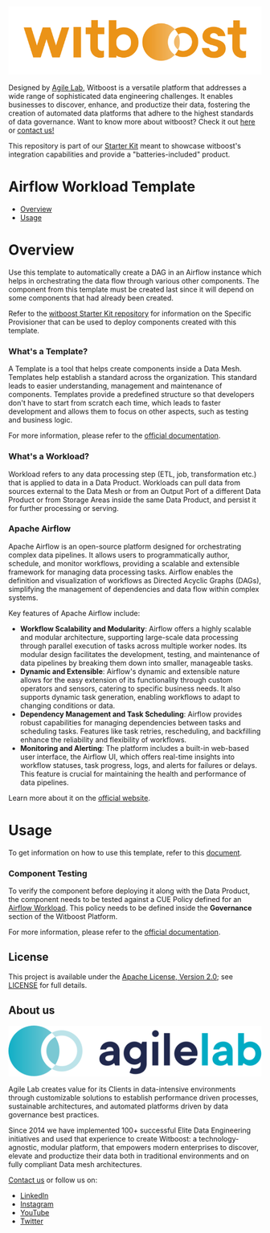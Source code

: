 <p align="center">
    <a href="https://www.agilelab.it/witboost">
        <img src="docs/img/witboost_logo.svg" alt="witboost" width=600>
    </a>
</p>

Designed by [Agile Lab](https://www.agilelab.it/), Witboost is a versatile platform that addresses a wide range of sophisticated data engineering challenges. It enables businesses to discover, enhance, and productize their data, fostering the creation of automated data platforms that adhere to the highest standards of data governance. Want to know more about witboost? Check it out [here](https://witboost.com/platform) or [contact us!](https://witboost.com/contact-us)

This repository is part of our [Starter Kit](https://github.com/agile-lab-dev/witboost-starter-kit) meant to showcase witboost's integration capabilities and provide a "batteries-included" product.


# Airflow Workload Template

- [Overview](#overview)
- [Usage](#usage)

# Overview

Use this template to automatically create a DAG in an Airflow instance which helps in orchestrating the data flow through various other components. The component from this template must be created last since it will depend on some components that had already been created.

Refer to the [witboost Starter Kit repository](https://github.com/agile-lab-dev/witboost-starter-kit) for information on the Specific Provisioner that can be used to deploy components created with this template.


### What's a Template?

A Template is a tool that helps create components inside a Data Mesh. Templates help establish a standard across the organization. This standard leads to easier understanding, management and maintenance of components. Templates provide a predefined structure so that developers don't have to start from scratch each time, which leads to faster development and allows them to focus on other aspects, such as testing and business logic.

For more information, please refer to the [official documentation](https://docs.witboost.agilelab.it/docs/p1_user/p6_advanced/p6_1_templates/#getting-started).


### What's a Workload?

Workload refers to any data processing step (ETL, job, transformation etc.) that is applied to data in a Data Product. Workloads can pull data from sources external to the Data Mesh or from an Output Port of a different Data Product or from Storage Areas inside the same Data Product, and persist it for further processing or serving.


### Apache Airflow

Apache Airflow is an open-source platform designed for orchestrating complex data pipelines. It allows users to programmatically author, schedule, and monitor workflows, providing a scalable and extensible framework for managing data processing tasks. Airflow enables the definition and visualization of workflows as Directed Acyclic Graphs (DAGs), simplifying the management of dependencies and data flow within complex systems.

Key features of Apache Airflow include:

- **Workflow Scalability and Modularity**: Airflow offers a highly scalable and modular architecture, supporting large-scale data processing through parallel execution of tasks across multiple worker nodes. Its modular design facilitates the development, testing, and maintenance of data pipelines by breaking them down into smaller, manageable tasks.
- **Dynamic and Extensible**: Airflow's dynamic and extensible nature allows for the easy extension of its functionality through custom operators and sensors, catering to specific business needs. It also supports dynamic task generation, enabling workflows to adapt to changing conditions or data.
- **Dependency Management and Task Scheduling**: Airflow provides robust capabilities for managing dependencies between tasks and scheduling tasks. Features like task retries, rescheduling, and backfilling enhance the reliability and flexibility of workflows.
- **Monitoring and Alerting**: The platform includes a built-in web-based user interface, the Airflow UI, which offers real-time insights into workflow statuses, task progress, logs, and alerts for failures or delays. This feature is crucial for maintaining the health and performance of data pipelines.

Learn more about it on the [official website](https://airflow.apache.org/docs/apache-airflow/stable/index.html).

# Usage

To get information on how to use this template, refer to this [document](./docs/index.md).

### Component Testing

To verify the component before deploying it along with the Data Product, the component needs to be tested against a CUE Policy defined for an [Airflow Workload](./policies/airflow.cue). This policy needs to be defined inside the **Governance** section of the Witboost Platform.

For more information, please refer to the [official documentation](https://docs.witboost.agilelab.it/docs/p1_user/p5_managing_policies/p5_1_overview).


## License

This project is available under the [Apache License, Version 2.0](https://opensource.org/licenses/Apache-2.0); see [LICENSE](LICENSE) for full details.

## About us

<p align="center">
    <a href="https://www.agilelab.it">
        <img src="docs/img/agilelab_logo.svg" alt="Agile Lab" width=600>
    </a>
</p>

Agile Lab creates value for its Clients in data-intensive environments through customizable solutions to establish performance driven processes, sustainable architectures, and automated platforms driven by data governance best practices.

Since 2014 we have implemented 100+ successful Elite Data Engineering initiatives and used that experience to create Witboost: a technology-agnostic, modular platform, that empowers modern enterprises to discover, elevate and productize their data both in traditional environments and on fully compliant Data mesh architectures.

[Contact us](https://www.agilelab.it/contacts) or follow us on:
- [LinkedIn](https://www.linkedin.com/company/agile-lab/)
- [Instagram](https://www.instagram.com/agilelab_official/)
- [YouTube](https://www.youtube.com/channel/UCTWdhr7_4JmZIpZFhMdLzAA)
- [Twitter](https://twitter.com/agile__lab)